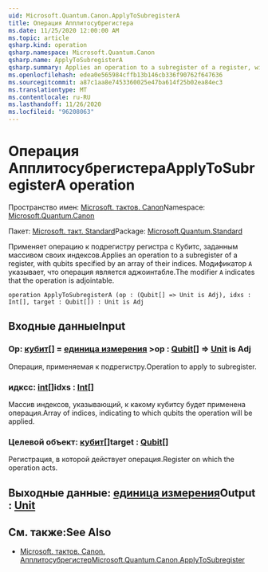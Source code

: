 ```yaml
---
uid: Microsoft.Quantum.Canon.ApplyToSubregisterA
title: Операция Апплитосубрегистера
ms.date: 11/25/2020 12:00:00 AM
ms.topic: article
qsharp.kind: operation
qsharp.namespace: Microsoft.Quantum.Canon
qsharp.name: ApplyToSubregisterA
qsharp.summary: Applies an operation to a subregister of a register, with qubits specified by an array of their indices. The modifier `A` indicates that the operation is adjointable.
ms.openlocfilehash: edea0e565984cffb13b146cb336f90762f647636
ms.sourcegitcommit: a87c1aa8e7453360025e47ba614f25b02ea84ec3
ms.translationtype: MT
ms.contentlocale: ru-RU
ms.lasthandoff: 11/26/2020
ms.locfileid: "96208063"
---
```

# <a name="applytosubregistera-operation"></a><span data-ttu-id="67fcd-102">Операция Апплитосубрегистера</span><span class="sxs-lookup"><span data-stu-id="67fcd-102">ApplyToSubregisterA operation</span></span>

<span data-ttu-id="67fcd-103">Пространство имен: [Microsoft. тактов. Canon](xref:Microsoft.Quantum.Canon)</span><span class="sxs-lookup"><span data-stu-id="67fcd-103">Namespace: [Microsoft.Quantum.Canon](xref:Microsoft.Quantum.Canon)</span></span>

<span data-ttu-id="67fcd-104">Пакет: [Microsoft. такт. Standard](https://nuget.org/packages/Microsoft.Quantum.Standard)</span><span class="sxs-lookup"><span data-stu-id="67fcd-104">Package: [Microsoft.Quantum.Standard](https://nuget.org/packages/Microsoft.Quantum.Standard)</span></span>


<span data-ttu-id="67fcd-105">Применяет операцию к подрегистру регистра с Кубитс, заданным массивом своих индексов.</span><span class="sxs-lookup"><span data-stu-id="67fcd-105">Applies an operation to a subregister of a register, with qubits specified by an array of their indices.</span></span>
<span data-ttu-id="67fcd-106">Модификатор `A` указывает, что операция является аджоинтабле.</span><span class="sxs-lookup"><span data-stu-id="67fcd-106">The modifier `A` indicates that the operation is adjointable.</span></span>

```qsharp
operation ApplyToSubregisterA (op : (Qubit[] => Unit is Adj), idxs : Int[], target : Qubit[]) : Unit is Adj
```


## <a name="input"></a><span data-ttu-id="67fcd-107">Входные данные</span><span class="sxs-lookup"><span data-stu-id="67fcd-107">Input</span></span>

### <a name="op--qubit--unit--is-adj"></a><span data-ttu-id="67fcd-108">Op: [кубит](xref:microsoft.quantum.lang-ref.qubit)[] = [единица измерения](xref:microsoft.quantum.lang-ref.unit) ></span><span class="sxs-lookup"><span data-stu-id="67fcd-108">op : [Qubit](xref:microsoft.quantum.lang-ref.qubit)[] => [Unit](xref:microsoft.quantum.lang-ref.unit)  is Adj</span></span>

<span data-ttu-id="67fcd-109">Операция, применяемая к подрегистру.</span><span class="sxs-lookup"><span data-stu-id="67fcd-109">Operation to apply to subregister.</span></span>


### <a name="idxs--int"></a><span data-ttu-id="67fcd-110">идксс: [int](xref:microsoft.quantum.lang-ref.int)[]</span><span class="sxs-lookup"><span data-stu-id="67fcd-110">idxs : [Int](xref:microsoft.quantum.lang-ref.int)[]</span></span>

<span data-ttu-id="67fcd-111">Массив индексов, указывающий, к какому кубитсу будет применена операция.</span><span class="sxs-lookup"><span data-stu-id="67fcd-111">Array of indices, indicating to which qubits the operation will be applied.</span></span>


### <a name="target--qubit"></a><span data-ttu-id="67fcd-112">Целевой объект: [кубит](xref:microsoft.quantum.lang-ref.qubit)[]</span><span class="sxs-lookup"><span data-stu-id="67fcd-112">target : [Qubit](xref:microsoft.quantum.lang-ref.qubit)[]</span></span>

<span data-ttu-id="67fcd-113">Регистрация, в которой действует операция.</span><span class="sxs-lookup"><span data-stu-id="67fcd-113">Register on which the operation acts.</span></span>



## <a name="output--unit"></a><span data-ttu-id="67fcd-114">Выходные данные: [единица измерения](xref:microsoft.quantum.lang-ref.unit)</span><span class="sxs-lookup"><span data-stu-id="67fcd-114">Output : [Unit](xref:microsoft.quantum.lang-ref.unit)</span></span>



## <a name="see-also"></a><span data-ttu-id="67fcd-115">См. также:</span><span class="sxs-lookup"><span data-stu-id="67fcd-115">See Also</span></span>

- [<span data-ttu-id="67fcd-116">Microsoft. тактов. Canon. Апплитосубрегистер</span><span class="sxs-lookup"><span data-stu-id="67fcd-116">Microsoft.Quantum.Canon.ApplyToSubregister</span></span>](xref:Microsoft.Quantum.Canon.ApplyToSubregister)